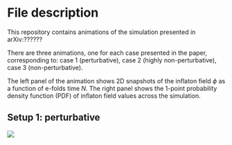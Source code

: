 # File description

This repository contains animations of the simulation presented in arXiv:??????

There are three animations, one for each case presented in the paper, corresponding to: case 1 (perturbative), case 2 (highly non-perturbative), case 3 (non-perturbative). 

The left panel of the animation shows 2D snapshots of the inflaton field $\phi$ as a function of e-folds time $N$. The right panel shows the 1-point probability density function (PDF) of inflaton field values across the simulation.

## Setup 1: perturbative

![](1-perturbative.gif)



